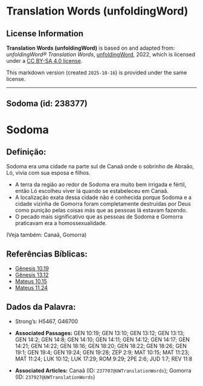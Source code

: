 # Translation Words (unfoldingWord)

## License Information

**Translation Words (unfoldingWord)** is based on and adapted from: _unfoldingWord® Translation Words_, [unfoldingWord](https://unfoldingword.org/utw), 2022, which is licensed under a [CC BY-SA 4.0 license](https://creativecommons.org/licenses/by-sa/4.0/legalcode.en).

This markdown version (created `2025-10-16`) is provided under the same license.



--------------------------------

## Sodoma (id: 238377)

Sodoma
======

Definição:
----------

Sodoma era uma cidade na parte sul de Canaã onde o sobrinho de Abraão, Ló, vivia com sua esposa e filhos.

* A terra da região ao redor de Sodoma era muito bem irrigada e fértil, então Ló escolheu viver lá quando se estabeleceu em Canaã.
* A localização exata dessa cidade não é conhecida porque Sodoma e a cidade vizinha de Gomorra foram completamente destruídas por Deus como punição pelas coisas más que as pessoas lá estavam fazendo.
* O pecado mais significativo que as pessoas de Sodoma e Gomorra praticavam era a homossexualidade.

(Veja também: Canaã, Gomorra)

Referências Bíblicas:
---------------------

* [Gênesis 10\.19](https://ref.ly/Gen10:19)
* [Gênesis 13\.12](https://ref.ly/Gen13:12)
* [Mateus 10\.15](https://ref.ly/Matt10:15)
* [Mateus 11\.24](https://ref.ly/Matt11:24)

Dados da Palavra:
-----------------

* Strong’s: H5467, G46700

* **Associated Passages:** GEN 10:19; GEN 13:10; GEN 13:12; GEN 13:13; GEN 14:2; GEN 14:8; GEN 14:10; GEN 14:11; GEN 14:12; GEN 14:17; GEN 14:21; GEN 14:22; GEN 18:16; GEN 18:20; GEN 18:22; GEN 18:26; GEN 19:1; GEN 19:4; GEN 19:24; GEN 19:28; ZEP 2:9; MAT 10:15; MAT 11:23; MAT 11:24; LUK 10:12; LUK 17:29; ROM 9:29; 2PE 2:6; JUD 1:7; REV 11:8
* **Associated Articles:** Canaã (ID: `237707@UWTranslationWords`); Gomorra (ID: `237927@UWTranslationWords`)

